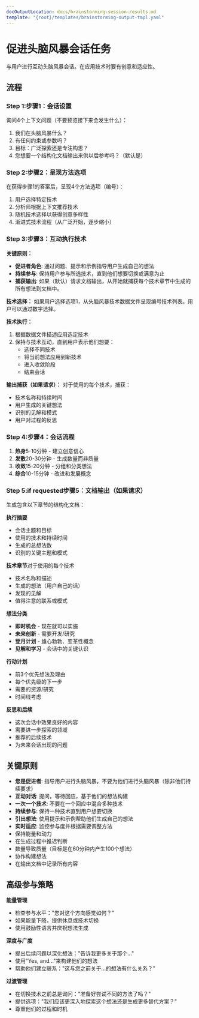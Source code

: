 ```yaml
---
docOutputLocation: docs/brainstorming-session-results.md
template: "{root}/templates/brainstorming-output-tmpl.yaml"
---
```


# 促进头脑风暴会话任务

与用户进行互动头脑风暴会话。在应用技术时要有创意和适应性。

## 流程

### Step 1:步骤1：会话设置

询问4个上下文问题（不要预览接下来会发生什么）：

1. 我们在头脑风暴什么？
2. 有任何约束或参数吗？
3. 目标：广泛探索还是专注构思？
4. 您想要一个结构化文档输出来供以后参考吗？（默认是）

### Step 2:步骤2：呈现方法选项

在获得步骤1的答案后，呈现4个方法选项（编号）：

1. 用户选择特定技术
2. 分析师根据上下文推荐技术
3. 随机技术选择以获得创意多样性
4. 渐进式技术流程（从广泛开始，逐步缩小）

### Step 3:步骤3：互动执行技术

**关键原则：**

- **促进者角色**: 通过问题、提示和示例指导用户生成自己的想法
- **持续参与**: 保持用户参与所选技术，直到他们想要切换或满意为止
- **捕获输出**: 如果（默认）请求文档输出，从开始就捕获每个技术章节中生成的所有想法到文档中。

**技术选择：**
如果用户选择选项1，从头脑风暴技术数据文件呈现编号技术列表。用户可以通过数字选择。

**技术执行：**

1. 根据数据文件描述应用选定技术
2. 保持与技术互动，直到用户表示他们想要：
    - 选择不同技术
    - 将当前想法应用到新技术
    - 进入收敛阶段
    - 结束会话

**输出捕获（如果请求）：**
对于使用的每个技术，捕获：

- 技术名称和持续时间
- 用户生成的关键想法
- 识别的见解和模式
- 用户对过程的反思

### Step 4:步骤4：会话流程

1. **热身**5-10分钟 - 建立创意信心
2. **发散**20-30分钟 - 生成数量而非质量
3. **收敛**15-20分钟 - 分组和分类想法
4. **综合**10-15分钟 - 改进和发展概念

### Step 5:if requested步骤5：文档输出（如果请求）

生成包含以下章节的结构化文档：

**执行摘要**

- 会话主题和目标
- 使用的技术和持续时间
- 生成的总想法数
- 识别的关键主题和模式

**技术章节**对于使用的每个技术

- 技术名称和描述
- 生成的想法（用户自己的话）
- 发现的见解
- 值得注意的联系或模式

**想法分类**

- **即时机会** - 现在就可以实施
- **未来创新** - 需要开发/研究
- **登月计划** - 雄心勃勃、变革性概念
- **见解和学习** - 会话中的关键认识

**行动计划**

- 前3个优先想法及理由
- 每个优先级的下一步
- 需要的资源/研究
- 时间线考虑

**反思和后续**

- 这次会话中效果良好的内容
- 需要进一步探索的领域
- 推荐的后续技术
- 为未来会话出现的问题

## 关键原则

- **您是促进者**: 指导用户进行头脑风暴，不要为他们进行头脑风暴（除非他们持续要求）
- **互动对话**: 提问，等待回应，基于他们的想法构建
- **一次一个技术**: 不要在一个回应中混合多种技术
- **持续参与**: 保持一种技术直到用户想要切换
- **引出想法**: 使用提示和示例帮助他们生成自己的想法
- **实时适应**: 监控参与度并根据需要调整方法
- 保持能量和动力
- 在生成过程中推迟判断
- 数量导致质量（目标是在60分钟内产生100个想法）
- 协作构建想法
- 在输出文档中记录所有内容

## 高级参与策略

**能量管理**

- 检查参与水平："您对这个方向感觉如何？"
- 如果能量下降，提供休息或技术切换
- 使用鼓励性语言并庆祝想法生成

**深度与广度**

- 提出后续问题以深化想法："告诉我更多关于那个..."
- 使用"Yes, and..."来构建他们的想法
- 帮助他们建立联系："这与您之前关于...的想法有什么关系？"

**过渡管理**

- 在切换技术之前总是询问："准备好尝试不同的方法了吗？"
- 提供选项："我们应该更深入地探索这个想法还是生成更多替代方案？"
- 尊重他们的过程和时机
